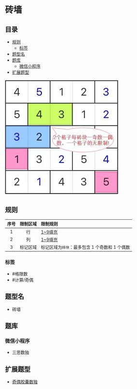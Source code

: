 # 砖墙
<!-- START doctoc generated TOC please keep comment here to allow auto update -->
<!-- DON'T EDIT THIS SECTION, INSTEAD RE-RUN doctoc TO UPDATE -->
## 目录

- [规则](#%E8%A7%84%E5%88%99)
  - [标签](#%E6%A0%87%E7%AD%BE)
- [题型名](#%E9%A2%98%E5%9E%8B%E5%90%8D)
- [题库](#%E9%A2%98%E5%BA%93)
  - [微信小程序](#%E5%BE%AE%E4%BF%A1%E5%B0%8F%E7%A8%8B%E5%BA%8F)
- [扩展题型](#%E6%89%A9%E5%B1%95%E9%A2%98%E5%9E%8B)

<!-- END doctoc generated TOC please keep comment here to allow auto update -->

![题](../../../../images/sudoku/砖墙.jpeg)

## 规则

| 序号  | 限制区域 | 限制规则                        |
|:---:|:----:|:----------------------------|
|  1  |  行   | [1~9填充]                     |
|  2  |  列   | [1~9填充]                     |
|  3  | 标记区域 | 标记区域为`砖块`：最多包含 1 个奇数和 1 个偶数 |

### 标签

- #格限数
- #计算/奇偶

## 题型名

- 砖墙

## 题库

### 微信小程序

- 三思数独

## 扩展题型

- [奇偶胶囊数独](奇偶胶囊数独.md)

[1~9填充]: ../../../../rules/rules.md#1to9填充

